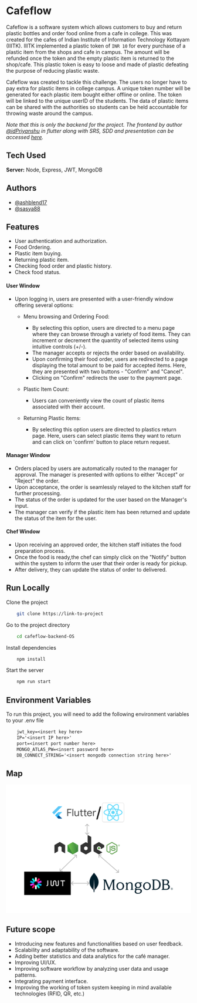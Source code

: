 # Cafeflow

Cafeflow is a software system which allows customers to buy and return plastic bottles and order food online from a cafe in college. This was created for the cafes of Indian Institute of Information Technology Kottayam (IIITK). IIITK implemented a plastic token of ```INR 10``` for every purchase of a plastic item from the shops and cafe in campus. The amount will be refunded once the token and the empty plastic item is returned to the shop/cafe. This plastic token is easy to loose and made of plastic defeating the purpose of reducing plastic waste.

Cafeflow was created to tackle this challenge. The users no longer have to pay extra for plastic items in college campus. A unique token number will be generated for each plastic item bought either offline or online. The token will be linked to the unique userID of the students. The data of plastic items can be shared with the authorities so students can be held accountable for throwing waste around the campus.

*Note that this is only the backend for the project.*
*The frontend by author [@idPriyanshu](https://github.com/idPriyanshu) in flutter along with SRS, SDD and presentation can be accessed [here](https://github.com/ashblend17/cafeflow.git).*


## Tech Used


**Server:** Node, Express, JWT, MongoDB


## Authors

- [@ashblend17](https://www.github.com/ashblend17)
- [@sasya88](https://www.github.com/sasya88)


## Features

- User authentication and authorization.
- Food Ordering.
- Plastic item buying.
- Returning plastic item.
- Checking food order and plastic history.
- Check food status.

#### User Window
- Upon logging in, users are presented with a user-friendly window offering several options:
    - Menu browsing and Ordering Food: 
        - By selecting this option, users are directed to a menu page where they can browse through a variety of food items. They can increment or decrement the quantity of selected items using intuitive controls (+/-).
        - The manager accepts or rejects the order based on availability.
        - Upon confirming their food order, users are redirected to a page displaying the total amount to be paid for accepted items. Here, they are presented with two buttons - "Confirm" and "Cancel".
        - Clicking on "Confirm" redirects the user to the payment page.

    - Plastic Item Count: 
        - Users can conveniently view the count of plastic items associated with their account.

    - Returning Plastic Items:
        - By selecting this option users are directed to plastics return page. Here, users can select plastic items they want to return and can click on 'confirm' button to place return request.

#### Manager Window
- Orders placed by users are automatically routed to the manager for approval. The manager is presented with options to either "Accept" or "Reject" the order.
- Upon acceptance, the order is seamlessly relayed to the kitchen staff for further processing.
- The status of the order is updated for the user based on the Manager's input.
- The manager can verify if the plastic item has been returned and update the status of the item for the user.

#### Chef Window
- Upon receiving an approved order, the kitchen staff initiates the food preparation process.
- Once the food is ready,the chef can simply click on the "Notify" button within the system to inform the user that their order is ready for pickup.
- After delivery, they can update the status of order to delivered.

## Run Locally

Clone the project

```bash
    git clone https://link-to-project
```

Go to the project directory

```bash
    cd cafeflow-backend-OS
```

Install dependencies

```bash
    npm install
```

Start the server

```bash
    npm run start
```


## Environment Variables

To run this project, you will need to add the following environment variables to your .env file

```    
    jwt_key=<insert key here>
    IP='<insert IP here>'
    port=<insert port number here>
    MONGO_ATLAS_PW=<insert password here>
    DB_CONNECT_STRING='<insert mongodb connection string here>'
```

## Map

![Tech Map](map.png)


## Future scope

- Introducing new features and functionalities based on user feedback.
- Scalability and adaptability of the software.
- Adding better statistics and data analytics for the café manager.
- Improving UI/UX.
- Improving software workflow by analyzing user data and usage patterns.
- Integrating payment interface.
- Improving the working of token system keeping in mind available technologies (RFID, QR, etc.)
